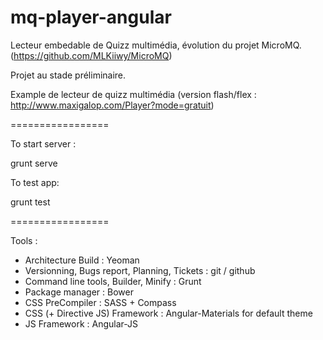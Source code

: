 mq-player-angular
=================

Lecteur embedable de Quizz multimédia, évolution du projet MicroMQ. (https://github.com/MLKiiwy/MicroMQ)

Projet au stade préliminaire.

Example de lecteur de quizz multimédia (version flash/flex : http://www.maxigalop.com/Player?mode=gratuit)

=================

To start server :

grunt serve

To test app:

grunt test

=================

Tools :

* Architecture Build : Yeoman
* Versionning, Bugs report, Planning, Tickets : git / github
* Command line tools, Builder, Minify : Grunt
* Package manager : Bower
* CSS PreCompiler : SASS + Compass
* CSS (+ Directive JS) Framework : Angular-Materials for default theme
* JS Framework : Angular-JS
